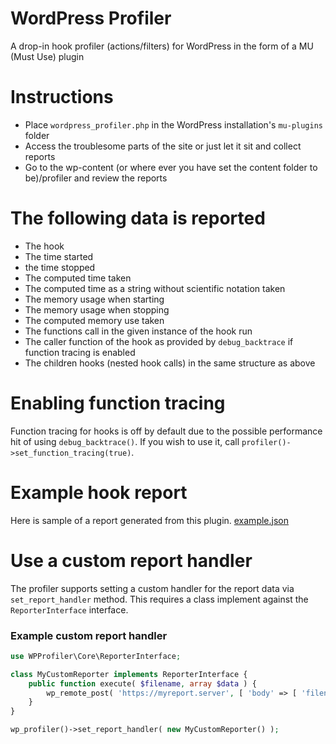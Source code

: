 # WordPress Profiler
A drop-in hook profiler (actions/filters) for WordPress in the form of a MU (Must Use) plugin

# Instructions

* Place `wordpress_profiler.php` in the WordPress installation's `mu-plugins` folder
* Access the troublesome parts of the site or just let it sit and collect reports
* Go to the wp-content (or where ever you have set the content folder to be)/profiler and review the reports

# The following data is reported

* The hook
* The time started
* the time stopped
* The computed time taken
* The computed time as a string without scientific notation taken
* The memory usage when starting
* The memory usage when stopping
* The computed memory use taken
* The functions call in the given instance of the hook run
* The caller function of the hook as provided by `debug_backtrace` if function tracing is enabled
* The children hooks (nested hook calls) in the same structure as above

# Enabling function tracing

Function tracing for hooks is off by default due to the possible performance hit of using `debug_backtrace()`. If you wish to use it, call `profiler()->set_function_tracing(true)`.


# Example hook report

Here is sample of a report generated from this plugin. [example.json](example.json)


# Use a custom report handler

The profiler supports setting a custom handler for the report data via `set_report_handler` method. This requires a class implement against the `ReporterInterface` interface.

### Example custom report handler

```php
use WPProfiler\Core\ReporterInterface;

class MyCustomReporter implements ReporterInterface {
	public function execute( $filename, array $data ) {
		wp_remote_post( 'https://myreport.server', [ 'body' => [ 'filename' => $filename, 'data' => $data ] ] );
	}
}

wp_profiler()->set_report_handler( new MyCustomReporter() );
```
 
